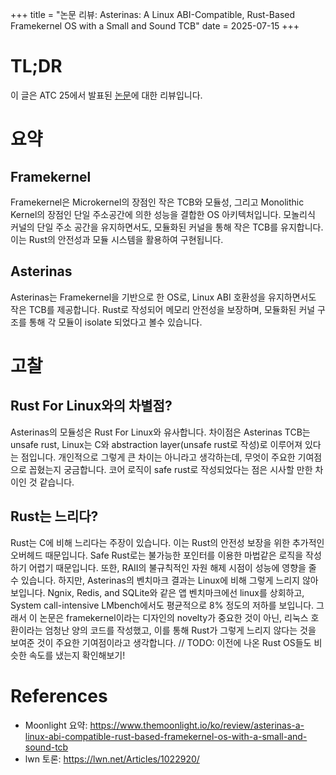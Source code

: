 +++
title = "논문 리뷰: Asterinas: A Linux ABI-Compatible, Rust-Based Framekernel OS with a Small and Sound TCB"
date = 2025-07-15
+++

# TL;DR
이 글은 ATC 25에서 발표된 [논문](https://www.usenix.org/conference/atc25/presentation/peng-yuke)에 대한 리뷰입니다.

# 요약
## Framekernel
Framekernel은 Microkernel의 장점인 작은 TCB와 모듈성, 그리고 Monolithic Kernel의 장점인 단일 주소공간에 의한 성능을 결합한 OS 아키텍처입니다.
모놀리식 커널의 단일 주소 공간을 유지하면서도, 모듈화된 커널을 통해 작은 TCB를 유지합니다. 이는 Rust의 안전성과 모듈 시스템을 활용하여 구현됩니다.
## Asterinas
Asterinas는 Framekernel을 기반으로 한 OS로, Linux ABI 호환성을 유지하면서도 작은 TCB를 제공합니다. Rust로 작성되어 메모리 안전성을 보장하며, 모듈화된 커널 구조를 통해 각 모듈이 isolate 되었다고 볼수 있습니다.

# 고찰
## Rust For Linux와의 차별점?
Asterinas의 모듈성은 Rust For Linux와 유사합니다.
차이점은 Asterinas TCB는 unsafe rust, Linux는 C와 abstraction layer(unsafe rust로 작성)로 이루어져 있다는 점입니다.
개인적으로 그렇게 큰 차이는 아니라고 생각하는데, 무엇이 주요한 기여점으로 꼽혔는지 궁금합니다.
코어 로직이 safe rust로 작성되었다는 점은 시사할 만한 차이인 것 같습니다.
## Rust는 느리다?
Rust는 C에 비해 느리다는 주장이 있습니다. 이는 Rust의 안전성 보장을 위한 추가적인 오버헤드 때문입니다.
Safe Rust로는 불가능한 포인터를 이용한 마법같은 로직을 작성하기 어렵기 때문입니다. 또한, RAII의 불규칙적인 자원 해제 시점이 성능에 영향을 줄 수 있습니다.
하지만, Asterinas의 벤치마크 결과는 Linux에 비해 그렇게 느리지 않아 보입니다. Ngnix, Redis, and SQLite와 같은 앱 벤치마크에선 linux를 상회하고,
System call-intensive LMbench에서도 평균적으로 8% 정도의 저하를 보입니다.
그래서 이 논문은 framekernel이라는 디자인의 novelty가 중요한 것이 아닌, 리눅스 호환이라는 엄청난 양의 코드를 작성했고, 이를 통해
Rust가 그렇게 느리지 않다는 것을 보여준 것이 주요한 기여점이라고 생각합니다.
// TODO: 이전에 나온 Rust OS들도 비슷한 속도를 냈는지 확인해보기!

# References
- Moonlight 요약: https://www.themoonlight.io/ko/review/asterinas-a-linux-abi-compatible-rust-based-framekernel-os-with-a-small-and-sound-tcb
- lwn 토론: https://lwn.net/Articles/1022920/
